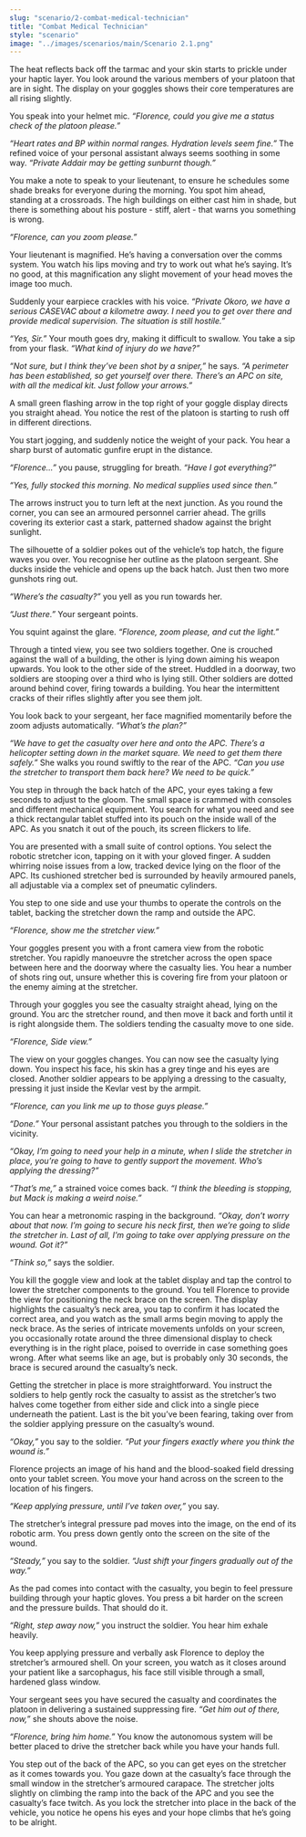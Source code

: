 ```yaml
---
slug: "scenario/2-combat-medical-technician"
title: "Combat Medical Technician"
style: "scenario"
image: "../images/scenarios/main/Scenario 2.1.png"
---
```

The heat reflects back off the tarmac and your skin starts to prickle under your haptic layer. You look around the various members of your platoon that are in sight. The display on your goggles shows their core temperatures are all rising slightly.

You speak into your helmet mic. *“Florence, could you give me a status check of the platoon please.”*

*“Heart rates and BP within normal ranges. Hydration levels seem fine.”* The refined voice of your personal assistant always seems soothing in some way. *“Private Addair may be getting sunburnt though.”*

You make a note to speak to your lieutenant, to ensure he schedules some shade breaks for everyone during the morning. You spot him ahead, standing at a crossroads. The high buildings on either cast him in shade, but there is something about his posture - stiff, alert - that warns you something is wrong.

*“Florence, can you zoom please.”*

Your lieutenant is magnified. He’s having a conversation over the comms system. You watch his lips moving and try to work out what he’s saying. It’s no good, at this magnification any slight movement of your head moves the image too much.

Suddenly your earpiece crackles with his voice. *“Private Okoro, we have a serious CASEVAC about a kilometre away. I need you to get over there and provide medical supervision. The situation is still hostile.”*

*“Yes, Sir.”* Your mouth goes dry, making it difficult to swallow. You take a sip from your flask. *“What kind of injury do we have?”*

*“Not sure, but I think they’ve been shot by a sniper,”* he says. *“A perimeter has been established, so get yourself over there. There’s an APC on site, with all the medical kit. Just follow your arrows.”*

A small green flashing arrow in the top right of your goggle display directs you straight ahead. You notice the rest of the platoon is starting to rush off in different directions.

You start jogging, and suddenly notice the weight of your pack. You hear a sharp burst of automatic gunfire erupt in the distance.

*“Florence...”* you pause, struggling for breath. *“Have I got everything?”*

*“Yes, fully stocked this morning. No medical supplies used since then.”*

The arrows instruct you to turn left at the next junction. As you round the corner, you can see an armoured personnel carrier ahead. The grills covering its exterior cast a stark, patterned shadow against the bright sunlight.

The silhouette of a soldier pokes out of the vehicle’s top hatch, the figure waves you over. You recognise her outline as the platoon sergeant. She ducks inside the vehicle and opens up the back hatch. Just then two more gunshots ring out.

*“Where’s the casualty?”* you yell as you run towards her.

*“Just there.”* Your sergeant points.

You squint against the glare. *“Florence, zoom please, and cut the light.”*

Through a tinted view, you see two soldiers together. One is crouched against the wall of a building, the other is lying down aiming his weapon upwards. You look to the other side of the street. Huddled in a doorway, two soldiers are stooping over a third who is lying still. Other soldiers are dotted around behind cover, firing towards a building. You hear the intermittent cracks of their rifles slightly after you see them jolt.

You look back to your sergeant, her face magnified momentarily before the zoom adjusts automatically. *“What’s the plan?”*

*“We have to get the casualty over here and onto the APC. There’s a helicopter setting down in the market square. We need to get them there safely.”* She walks you round swiftly to the rear of the APC. *“Can you use the stretcher to transport them back here? We need to be quick.”*

You step in through the back hatch of the APC, your eyes taking a few seconds to adjust to the gloom. The small space is crammed with consoles and different mechanical equipment. You search for what you need and see a thick rectangular tablet stuffed into its pouch on the inside wall of the APC. As you snatch it out of the pouch, its screen flickers to life.

You are presented with a small suite of control options. You select the robotic stretcher icon, tapping on it with your gloved finger. A sudden whirring noise issues from a low, tracked device lying on the floor of the APC. Its cushioned stretcher bed is surrounded by heavily armoured panels, all adjustable via a complex set of pneumatic cylinders.

You step to one side and use your thumbs to operate the controls on the tablet, backing the stretcher down the ramp and outside the APC.

*“Florence, show me the stretcher view.”*

Your goggles present you with a front camera view from the robotic stretcher. You rapidly manoeuvre the stretcher across the open space between here and the doorway where the casualty lies. You hear a number of shots ring out, unsure whether this is covering fire from your platoon or the enemy aiming at the stretcher.

Through your goggles you see the casualty straight ahead, lying on the ground. You arc the stretcher round, and then move it back and forth until it is right alongside them. The soldiers tending the casualty move to one side.

*“Florence, Side view.”*

The view on your goggles changes. You can now see the casualty lying down. You inspect his face, his skin has a grey tinge and his eyes are closed. Another soldier appears to be applying a dressing to the casualty, pressing it just inside the Kevlar vest by the armpit.

*“Florence, can you link me up to those guys please.”*

*“Done.”* Your personal assistant patches you through to the soldiers in the vicinity.

*“Okay, I’m going to need your help in a minute, when I slide the stretcher in place, you’re going to have to gently support the movement. Who’s applying the dressing?”*

*“That’s me,”* a strained voice comes back. *“I think the bleeding is stopping, but Mack is making a weird noise.”*

You can hear a metronomic rasping in the background. *“Okay, don’t worry about that now. I’m going to secure his neck first, then we’re going to slide the stretcher in. Last of all, I’m going to take over applying pressure on the wound. Got it?”*

*“Think so,”* says the soldier.

You kill the goggle view and look at the tablet display and tap the control to lower the stretcher components to the ground. You tell Florence to provide the view for positioning the neck brace on the screen. The display highlights the casualty’s neck area, you tap to confirm it has located the correct area, and you watch as the small arms begin moving to apply the neck brace. As the series of intricate movements unfolds on your screen, you occasionally rotate around the three dimensional display to check everything is in the right place, poised to override in case something goes wrong. After what seems like an age, but is probably only 30 seconds, the brace is secured around the casualty’s neck.

Getting the stretcher in place is more straightforward. You instruct the soldiers to help gently rock the casualty to assist as the stretcher’s two halves come together from either side and click into a single piece underneath the patient. Last is the bit you’ve been fearing, taking over from the soldier applying pressure on the casualty’s wound.

*“Okay,”* you say to the soldier. *“Put your fingers exactly where you think the wound is.”*

Florence projects an image of his hand and the blood-soaked field dressing onto your tablet screen. You move your hand across on the screen to the location of his fingers.

*“Keep applying pressure, until I’ve taken over,”* you say.

The stretcher’s integral pressure pad moves into the image, on the end of its robotic arm. You press down gently onto the screen on the site of the wound.

*“Steady,”* you say to the soldier. *“Just shift your fingers gradually out of the way.”*

As the pad comes into contact with the casualty, you begin to feel pressure building through your haptic gloves. You press a bit harder on the screen and the pressure builds. That should do it.

*“Right, step away now,”* you instruct the soldier. You hear him exhale heavily.

You keep applying pressure and verbally ask Florence to deploy the stretcher’s armoured shell. On your screen, you watch as it closes around your patient like a sarcophagus, his face still visible through a small, hardened glass window. 

Your sergeant sees you have secured the casualty and coordinates the platoon in delivering a sustained suppressing fire. *“Get him out of there, now,”* she shouts above the noise.

*“Florence, bring him home.”* You know the autonomous system will be better placed to drive the stretcher back while you have your hands full.

You step out of the back of the APC, so you can get eyes on the stretcher as it comes towards you. You gaze down at the casualty’s face through the small window in the stretcher’s armoured carapace. The stretcher jolts slightly on climbing the ramp into the back of the APC and you see the casualty’s face twitch. As you lock the stretcher into place in the back of the vehicle, you notice he opens his eyes and your hope climbs that he’s going to be alright.
